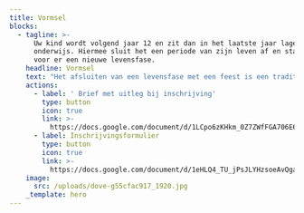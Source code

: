 ```yaml
---
title: Vormsel
blocks:
  - tagline: >-
      Uw kind wordt volgend jaar 12 en zit dan in het laatste jaar lager
      onderwijs. Hiermee sluit het een periode van zijn leven af en staat het
      voor er een nieuwe levensfase.
    headline: Vormsel
    text: "Het afsluiten van een levensfase met een feest is een traditie. Voor een 12-jarige is dit feest een belangrijk gebeuren en voor u, als ouders, een dag om voor hen onvergetelijk te maken. Christelijk gelovige ouders kiezen daarbij voor het Vormsel.\n\nIndien u ervoor kiest om dit feest ter gelegenheid van het Vormsel te doen, houdt dit, zowel voor u als voor uw kind, bepaalde consequenties in.\n\nHet Vormsel is een sacrament. Door de zalving met Chrisma ontvangen de vormelingen de kracht van Gods Geest om als gelovige christenen in het leven te staan. De catechese, in voorbereiding op het Vormsel, geeft de kinderen meer inzicht in de boodschap van Christus en in de christelijke waarden.\n\nHet vraagt heel wat inspanning om de catechesemomenten aantrekkelijk en leeftijd betrokken te maken. Veel vormelingen hebben deugd aan deze voorbereiding. Helaas zijn er ieder jaar ook kinderen die weinig of geen interesse voor die bijeenkomsten kunnen opbrengen. Vandaar onze oproep: laat uw kinderen alleen deelnemen aan de vormselcatechese indien zij en ook u daar zelf achter kunnen staan. Ouders en kinderen die kiezen voor het Vormsel\_en voor een degelijke voorbereiding op dit gebeuren, kunnen een aanvraagformulier hiervoor indienen.\n\nVoor geïnteresseerden houden we een infoavond waarbij de aandacht uitgaat naar de waarden van dit sacrament en aan het engagement dat gevraagd wordt van de kinderen en hun ouders.\n\nDe data van deze infoavonden worden u na het insturen van de aanvraag tot het Vormsel meegedeeld.\n"
    actions:
      - label: ' Brief met uitleg bij inschrijving'
        type: button
        icon: true
        link: >-
          https://docs.google.com/document/d/1LCpo6zKHkm_0Z7ZWfFGA706E6Gym_3KP/edit?usp=sharing&ouid=100654212265476798682&rtpof=true&sd=true
      - label: Inschrijvingsformulier
        type: button
        icon: true
        link: >-
          https://docs.google.com/document/d/1eHLQ4_TU_jPsJLYHzsoeAvQganYF5yQS/edit?usp=sharing&ouid=100654212265476798682&rtpof=true&sd=true
    image:
      src: /uploads/dove-g55cfac917_1920.jpg
    _template: hero
---
```


